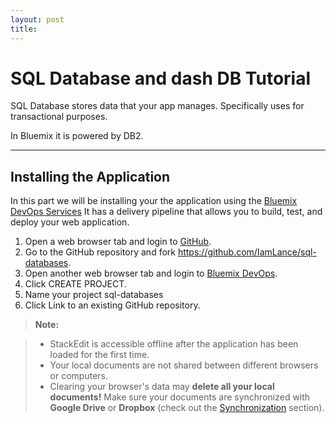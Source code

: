 ```yaml
---
layout: post
title: 
---
```


SQL Database and dash DB Tutorial
===================


SQL Database stores data that your app manages. Specifically uses for  transactional purposes. 

In Bluemix it is powered by DB2.

----------


Installing the Application
-------------
In this part we will be installing your the application using the [Bluemix DevOps Services](https://hub.jazz.net/)  It has a delivery pipeline that allows you to build, test, and deploy your web application.

 1.  Open a web browser tab and login to [GitHub](https://github.com).
 2. Go to the GitHub repository and fork https://github.com/IamLance/sql-databases.
 3. Open another web browser tab and login to [Bluemix DevOps](https://hub.jazz.net/).
 4. Click CREATE PROJECT.
 5.  Name your project sql-databases
 6. Click Link to an existing GitHub repository.

> **Note:**

> - StackEdit is accessible offline after the application has been loaded for the first time.
> - Your local documents are not shared between different browsers or computers.
> - Clearing your browser's data may **delete all your local documents!** Make sure your documents are synchronized with **Google Drive** or **Dropbox** (check out the [<i class="icon-refresh"></i> Synchronization](#synchronization) section).

